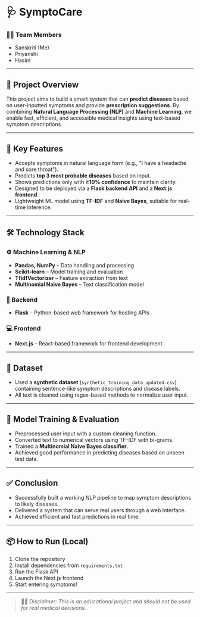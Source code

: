 # 🩺 SymptoCare

### 👨‍💻 Team Members
- Sanskriti (Me)
- Priyanshi
- Hasim

---

## 📌 Project Overview

This project aims to build a smart system that can **predict diseases** based on user-inputted symptoms and provide **prescription suggestions**. By combining **Natural Language Processing (NLP)** and **Machine Learning**, we enable fast, efficient, and accessible medical insights using text-based symptom descriptions.

---

## 🎯 Key Features

- Accepts symptoms in natural language form (e.g., "I have a headache and sore throat").
- Predicts **top 3 most probable diseases** based on input.
- Shows predictions only with **≥10% confidence** to maintain clarity.
- Designed to be deployed via a **Flask backend API** and a **Next.js frontend**.
- Lightweight ML model using **TF-IDF** and **Naive Bayes**, suitable for real-time inference.

---

## 🛠 Technology Stack

### ⚙️ Machine Learning & NLP
- **Pandas, NumPy** – Data handling and processing
- **Scikit-learn** – Model training and evaluation
- **TfidfVectorizer** – Feature extraction from text
- **Multinomial Naive Bayes** – Text classification model

### 🧠 Backend
- **Flask** – Python-based web framework for hosting APIs

### 💻 Frontend
- **Next.js** – React-based framework for frontend development

---

## 📁 Dataset

- Used a **synthetic dataset** (`synthetic_training_data_updated.csv`) containing sentence-like symptom descriptions and disease labels.
- All text is cleaned using regex-based methods to normalize user input.

---

## 🧪 Model Training & Evaluation

- Preprocessed user input with a custom cleaning function.
- Converted text to numerical vectors using TF-IDF with bi-grams.
- Trained a **Multinomial Naive Bayes classifier**.
- Achieved good performance in predicting diseases based on unseen test data.
---


## ✅ Conclusion

- Successfully built a working NLP pipeline to map symptom descriptions to likely diseases.
- Delivered a system that can serve real users through a web interface.
- Achieved efficient and fast predictions in real time.

---


## 📦 How to Run (Local)

1. Clone the repository
2. Install dependencies from `requirements.txt`
3. Run the Flask API
4. Launch the Next.js frontend
5. Start entering symptoms!

---

> 👩‍⚕️ *Disclaimer: This is an educational project and should not be used for real medical decisions.*

